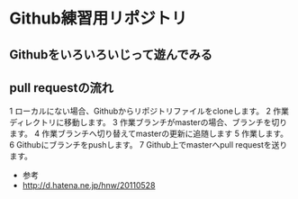 # Github練習用リポジトリ
## Githubをいろいろいじって遊んでみる

## pull requestの流れ
1 ローカルにない場合、Githubからリポジトリファイルをcloneします。
2 作業ディレクトリに移動します。
3 作業ブランチがmasterの場合、ブランチを切ります。
4 作業ブランチへ切り替えてmasterの更新に追随します 
5 作業します。
6 Githubにブランチをpushします。
7 Github上でmasterへpull requestを送ります。

- 参考
 - http://d.hatena.ne.jp/hnw/20110528
